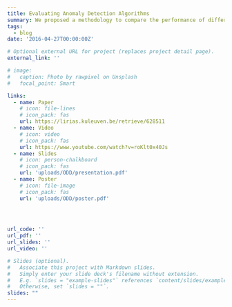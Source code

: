 ```yaml
---
title: Evaluating Anomaly Detection Algorithms  
summary: We proposed a methodology to compare the performance of different anomaly detectors in a fair, sound and reproduceable manner. 
tags:
  - blog
date: '2016-04-27T00:00:00Z'

# Optional external URL for project (replaces project detail page).
external_link: ''

# image:
#   caption: Photo by rawpixel on Unsplash
#   focal_point: Smart

links:
  - name: Paper
    # icon: file-lines
    # icon_pack: fas
    url: https://lirias.kuleuven.be/retrieve/628511
  - name: Video 
    # icon: video
    # icon_pack: fas
    url: https://www.youtube.com/watch?v=roKlt0x40Js
  - name: Slides
    # icon: person-chalkboard
    # icon_pack: fas
    url: 'uploads/ODD/presentation.pdf'
  - name: Poster
    # icon: file-image
    # icon_pack: fas
    url: 'uploads/ODD/poster.pdf'



  
url_code: ''
url_pdf: ''
url_slides: ''
url_video: ''

# Slides (optional).
#   Associate this project with Markdown slides.
#   Simply enter your slide deck's filename without extension.
#   E.g. `slides = "example-slides"` references `content/slides/example-slides.md`.
#   Otherwise, set `slides = ""`.
slides: ""
---
```


